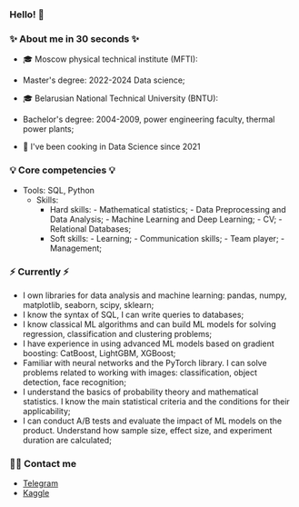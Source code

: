 ### Hello! 👋

### ✨ About me in 30 seconds ✨ 
* 🎓 Moscow physical technical institute (MFTI):
- Master's degree: 2022-2024 Data science;
* 🎓 Belarusian National Technical University (BNTU):
- Bachelor's degree: 2004-2009, power engineering faculty,  thermal power plants;
* 🤖 I've been cooking in Data Science since 2021

### 💡 Core competencies 💡
- Tools: SQL, Python
  - Skills:
    - Hard skills:
          - Mathematical statistics;
          - Data Preprocessing and Data Analysis;
          - Machine Learning and Deep Learning;
          - CV;
          - Relational Databases;
    - Soft skills:
          - Learning;
          - Communication skills;
          - Team player;
          - Management;

### ⚡️ Currently ⚡️
- I own libraries for data analysis and machine learning: pandas, numpy, matplotlib, seaborn, scipy, sklearn;
- I know the syntax of SQL, I can write queries to databases;
- I know classical ML algorithms and can build ML models for solving regression, classification and clustering problems;
- I have experience in using advanced ML models based on gradient boosting: CatBoost, LightGBM, XGBoost;
- Familiar with neural networks and the PyTorch library. I can solve problems related to working with images: classification, object detection, face recognition;
- I understand the basics of probability theory and mathematical statistics. I know the main statistical criteria and the conditions for their applicability;
- I can conduct A/B tests and evaluate the impact of ML models on the product. Understand how sample size, effect size, and experiment duration are calculated;

### 🙌🏻 Contact me
- [Telegram](https://t.me/borodatyu)
- [Kaggle](https://www.kaggle.com/aabarodkin)

